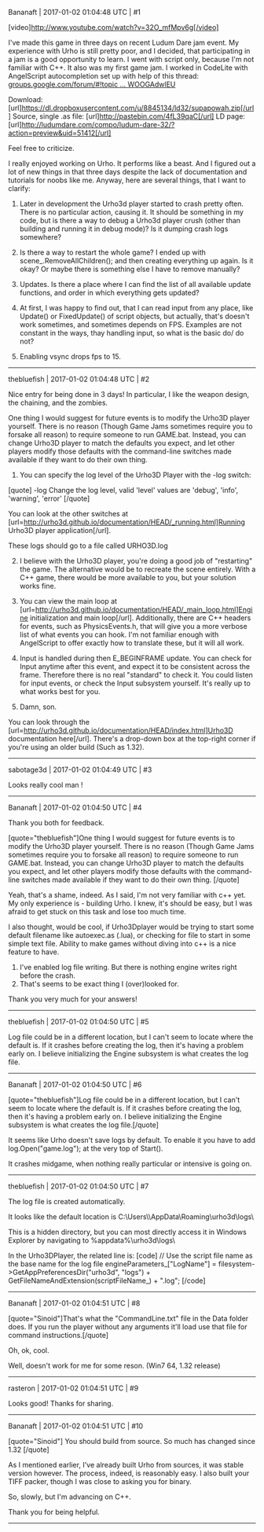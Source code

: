 Bananaft | 2017-01-02 01:04:48 UTC | #1

[video]http://www.youtube.com/watch?v=32O_mfMpv6g[/video]

I've made this game in three days on recent Ludum Dare jam event. My experience with Urho is still pretty poor, and I decided, that participating in a jam is a good opportunity to learn. I went with script only, because I'm not familiar with C++. It also was my first game jam. I worked in CodeLite with AngelScript autocompletion set up with help of this thread: [groups.google.com/forum/#!topic ... WOOGAdwlEU](https://groups.google.com/forum/#!topic/urho3d/8WOOGAdwlEU)

Download: [url]https://dl.dropboxusercontent.com/u/8845134/ld32/supapowah.zip[/url]
Source, single .as file: [url]http://pastebin.com/4fL39qaC[/url]
LD page: [url]http://ludumdare.com/compo/ludum-dare-32/?action=preview&uid=51412[/url]

Feel free to criticize.

I really enjoyed working on Urho. It performs like a beast. And I figured out a lot of new things in that three days despite the lack of documentation and tutorials for noobs like me. Anyway, here are several things, that I want to clarify:

1) Later in development the Urho3d player started to crash pretty often. There is no particular action, causing it. It should be something in my code, but is there a way to debug a Urho3d player crush (other than building and running it in debug mode)? Is it dumping crash logs somewhere?

2) Is there a way to restart the whole game? I ended up with scene_.RemoveAllChildren(); and then creating everything up again. Is it okay? Or maybe there is something else I have to remove manually?
 
3) Updates. Is there a place where I can find the list of all available update functions, and order in which everything gets updated? 

4) At first, I was happy to find out, that I can read input from any place, like Update() or FixedUpdate() of script objects, but actually, that's doesn't work sometimes, and sometimes depends on FPS. Examples are not constant in the ways, thay handling input, so what is the basic do/ do not?

5) Enabling vsync drops fps to 15.

-------------------------

thebluefish | 2017-01-02 01:04:48 UTC | #2

Nice entry for being done in 3 days! In particular, I like the weapon design, the chaining, and the zombies.

One thing I would suggest for future events is to modify the Urho3D player yourself. There is no reason (Though Game Jams sometimes require you to forsake all reason) to require someone to run GAME.bat. Instead, you can change Urho3D player to match the defaults you expect, and let other players modify those defaults with the command-line switches made available if they want to do their own thing.

1. You can specify the log level of the Urho3D Player with the -log switch:

[quote]
-log <level> Change the log level, valid 'level' values are 'debug', 'info', 'warning', 'error'
[/quote]

You can look at the other switches at [url=http://urho3d.github.io/documentation/HEAD/_running.html]Running Urho3D player application[/url].

These logs should go to a file called URHO3D.log

2. I believe with the Urho3D player, you're doing a good job of "restarting" the game. The alternative would be to recreate the scene entirely. With a C++ game, there would be more available to you, but your solution works fine.

3. You can view the main loop at [url=http://urho3d.github.io/documentation/HEAD/_main_loop.html]Engine initialization and main loop[/url]. Additionally, there are C++ headers for events, such as PhysicsEvents.h, that will give you a more verbose list of what events you can hook. I'm not familiar enough with AngelScript to offer exactly how to translate these, but it will all work.

4. Input is handled during then E_BEGINFRAME update. You can check for Input anytime after this event, and expect it to be consistent across the frame. Therefore there is no real "standard" to check it. You could listen for input events, or check the Input subsystem yourself. It's really up to what works best for you.

5. Damn, son.

You can look through the [url=http://urho3d.github.io/documentation/HEAD/index.html]Urho3D documentation here[/url].  There's a drop-down box at the top-right corner if you're using an older build (Such as 1.32).

-------------------------

sabotage3d | 2017-01-02 01:04:49 UTC | #3

Looks really cool man !

-------------------------

Bananaft | 2017-01-02 01:04:50 UTC | #4

Thank you both for feedback.

[quote="thebluefish"]One thing I would suggest for future events is to modify the Urho3D player yourself. There is no reason (Though Game Jams sometimes require you to forsake all reason) to require someone to run GAME.bat. Instead, you can change Urho3D player to match the defaults you expect, and let other players modify those defaults with the command-line switches made available if they want to do their own thing.
[/quote]

Yeah, that's a shame, indeed. As I said, I'm not very familiar with c++ yet. My only experience is - building Urho. I knew, it's should be easy, but I was afraid to get stuck on this task and lose too much time.

I also thought, would be cool, if Urho3Dplayer would be trying to start some default filename like autoexec.as (.lua), or checking for file to start in some simple text file. Ability to make games without diving into c++ is a nice feature to have.

1. I've enabled log file writing. But there is nothing engine writes right before the crash.
3. That's seems to be exact thing I (over)looked for.

Thank you very much for your answers!

-------------------------

thebluefish | 2017-01-02 01:04:50 UTC | #5

Log file could be in a different location, but I can't seem to locate where the default is. If it crashes before creating the log, then it's having a problem early on. I believe initializing the Engine subsystem is what creates the log file.

-------------------------

Bananaft | 2017-01-02 01:04:50 UTC | #6

[quote="thebluefish"]Log file could be in a different location, but I can't seem to locate where the default is. If it crashes before creating the log, then it's having a problem early on. I believe initializing the Engine subsystem is what creates the log file.[/quote]

It seems like Urho doesn't save logs by default. To enable it you have to add log.Open("game.log"); at the very top of Start().

It crashes midgame, when nothing really particular or intensive is going on.

-------------------------

thebluefish | 2017-01-02 01:04:50 UTC | #7

The log file is created automatically.

It looks like the default location is C:\\Users\\<your username>\\AppData\\Roaming\\urho3d\\logs\\

This is a hidden directory, but you can most directly access it in Windows Explorer by navigating to %appdata%\\urho3d\\logs\\

In the Urho3DPlayer, the related line is:
[code]
// Use the script file name as the base name for the log file
        engineParameters_["LogName"] = filesystem->GetAppPreferencesDir("urho3d", "logs") + GetFileNameAndExtension(scriptFileName_) + ".log";
[/code]

-------------------------

Bananaft | 2017-01-02 01:04:51 UTC | #8

[quote="Sinoid"]That's what the "CommandLine.txt" file in the Data folder does. If you run the player without any arguments it'll load use that file for command instructions.[/quote]

Oh, ok, cool.

Well, doesn't work for me for some reson. (Win7 64, 1.32 release)

-------------------------

rasteron | 2017-01-02 01:04:51 UTC | #9

Looks good! Thanks for sharing.

-------------------------

Bananaft | 2017-01-02 01:04:51 UTC | #10

[quote="Sinoid"]
You should build from source. So much has changed since 1.32
[/quote]

As I mentioned earlier, I've already built Urho from sources, it was stable version however.  The process, indeed, is reasonably easy. I also built your TIFF packer, though I was close to asking you for binary.

So, slowly, but I'm advancing on C++.

Thank you for being helpful.

-------------------------

